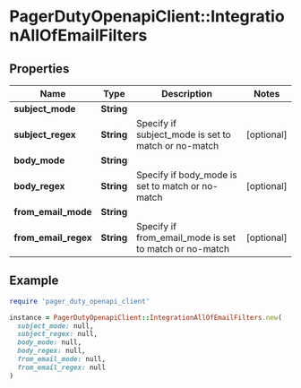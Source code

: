 # PagerDutyOpenapiClient::IntegrationAllOfEmailFilters

## Properties

| Name | Type | Description | Notes |
| ---- | ---- | ----------- | ----- |
| **subject_mode** | **String** |  |  |
| **subject_regex** | **String** | Specify if subject_mode is set to match or no-match | [optional] |
| **body_mode** | **String** |  |  |
| **body_regex** | **String** | Specify if body_mode is set to match or no-match | [optional] |
| **from_email_mode** | **String** |  |  |
| **from_email_regex** | **String** | Specify if from_email_mode is set to match or no-match | [optional] |

## Example

```ruby
require 'pager_duty_openapi_client'

instance = PagerDutyOpenapiClient::IntegrationAllOfEmailFilters.new(
  subject_mode: null,
  subject_regex: null,
  body_mode: null,
  body_regex: null,
  from_email_mode: null,
  from_email_regex: null
)
```

